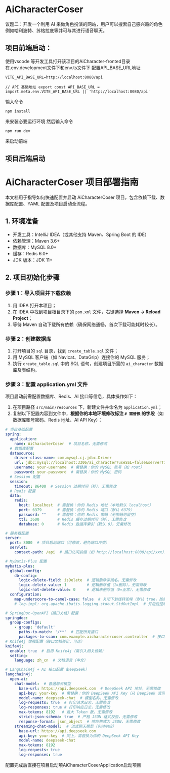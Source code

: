 # AiCharacterCoser

议题二：开发一个利用 AI 来做角色扮演的网站，用户可以搜索自己感兴趣的角色例如哈利波特、苏格拉底等并可与其进行语音聊天。

## 项目前端启动：

使用vscode 等开发工具打开该项目的AiCharacter-fronted目录
在.env.development文件下和env.ts文件下 配置API_BASE_URL地址

`VITE_API_BASE_URL=http://localhost:8080/api`

`// API 基础地址
export const API_BASE_URL = import.meta.env.VITE_API_BASE_URL || 'http://localhost:8080/api'`

输入命令

`npm install`

来安装必要运行环境
然后输入命令

`npm run dev`

来启动前端

## 项目后端启动

# AiCharacterCoser 项目部署指南

本文档用于指导如何快速配置并启动 AiCharacterCoser 项目，包含依赖下载、数据库配置、YAML 配置及项目启动全流程。


## 1. 环境准备
- 开发工具：IntelliJ IDEA（或其他支持 Maven、Spring Boot 的 IDE）
- 依赖管理：Maven 3.6+
- 数据库：MySQL 8.0+
- 缓存：Redis 6.0+
- JDK 版本：JDK 11+


## 2. 项目初始化步骤
### 步骤 1：导入项目并下载依赖
1. 用 IDEA 打开本项目；
2. 在 IDEA 中找到项目根目录下的 `pom.xml` 文件，右键选择 **Maven → Reload Project**；
3. 等待 Maven 自动下载所有依赖（确保网络通畅，首次下载可能耗时较长）。


### 步骤 2：创建数据库
1. 打开项目的 `sql` 目录，找到 `create_table.sql` 文件；
2. 用 MySQL 客户端（如 Navicat、DataGrip）连接你的 MySQL 服务；
3. 执行 `create_table.sql` 中的 SQL 语句，创建项目所需的 `ai_character` 数据库及表结构。


### 步骤 3：配置 application.yml 文件
项目启动前需配置数据库、Redis、AI 接口等信息，具体操作如下：
1. 在项目路径 `src/main/resources` 下，新建文件并命名为 `application.yml`；
2. 复制以下配置内容到文件中，**根据你的本地环境修改标注 `# 需替换` 的字段**（如数据库账号密码、Redis 地址、AI API Key）：

```yaml
# 项目基础配置
spring:
  application:
    name: AiCharacterCoser  # 项目名称，无需修改
  # 数据库配置
  datasource:
    driver-class-name: com.mysql.cj.jdbc.Driver
    url: jdbc:mysql://localhost:3306/ai_character?useSSL=false&serverTimezone=UTC  # 需替换：localhost:3306 为你的 MySQL 地址，ai_character 为数据库名
    username: your-username  # 需替换：你的 MySQL 账号（如 root）
    password: your-password  # 需替换：你的 MySQL 密码
  # Session 配置
  session:
    timeout: 86400  # Session 过期时间（秒），无需修改
  # Redis 配置
  data:
    redis:
      host: localhost  # 需替换：你的 Redis 地址（本地默认 localhost）
      port: 6379       # 需替换：你的 Redis 端口（默认 6379）
      password: ""     # 需替换：你的 Redis 密码（无密码则留空）
      ttl: 3600        # Redis 缓存过期时间（秒），无需修改
      database: 0      # Redis 数据库索引（默认 0），无需修改

# 服务器配置
server:
  port: 8080  # 项目启动端口（可修改，避免端口冲突）
  servlet:
    context-path: /api  # 接口访问前缀（如 http://localhost:8080/api/xxx），无需修改

# MyBatis-Plus 配置
mybatis-plus:
  global-config:
    db-config:
      logic-delete-field: isDelete  # 逻辑删除字段名，无需修改
      logic-delete-value: 1         # 逻辑删除值（1=删除），无需修改
      logic-not-delete-value: 0     # 逻辑未删除值（0=正常），无需修改
  configuration:
    map-underscore-to-camel-case: false  # 关闭下划线转驼峰（默认 true，按需求修改）
    # log-impl: org.apache.ibatis.logging.stdout.StdOutImpl  # 开启后控制台打印 SQL，需启用则取消注释

# SpringDoc-OpenAPI（接口文档）配置
springdoc:
  group-configs:
    - group: 'default'
      paths-to-match: '/**'  # 匹配所有接口
      packages-to-scan: com.example.aicharactercoser.controller  # 接口所在包，需与项目实际包名一致
# Knife4j 增强配置（接口文档美化，可选）
knife4j:
  enable: true  # 启用 Knife4j（需引入相关依赖）
  setting:
    language: zh_cn  # 文档语言（中文）

# LangChain4j + AI 接口配置（DeepSeek）
langchain4j:
  open-ai:
    chat-model:  # 普通聊天模型
      base-url: https://api.deepseek.com  # DeepSeek API 地址，无需修改
      api-key: your-key  # 需替换：你的 DeepSeek API Key（从 DeepSeek 官网申请）
      model-name: deepseek-chat  # 模型名称，无需修改
      log-requests: true  # 打印请求日志，无需修改
      log-responses: true # 打印响应日志，无需修改
      max-tokens: 8192   # 最大 Token 数，无需修改
      strict-json-schema: true  # 严格 JSON 格式校验，无需修改
      response-format: json_object  # 响应格式为 JSON，无需修改
    streaming-chat-model:  # 流式聊天模型（实时响应）
      base-url: https://api.deepseek.com
      api-key: your-key  # 同上，需替换为你的 DeepSeek API Key
      model-name: deepseek-chat
      max-tokens: 8192
      log-requests: true
      log-responses: true
```
配置完成后直接在项目启动项AiCharacterCoserApplication启动项目